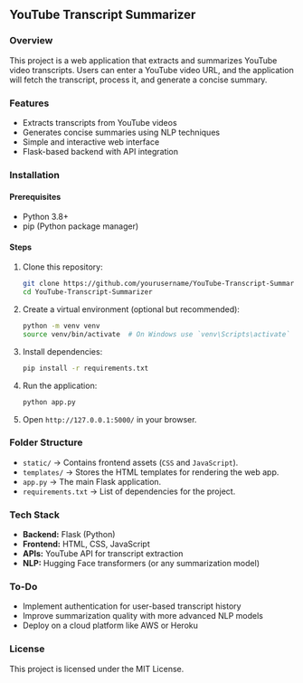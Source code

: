 ## YouTube Transcript Summarizer

### Overview
This project is a web application that extracts and summarizes YouTube video transcripts. Users can enter a YouTube video URL, and the application will fetch the transcript, process it, and generate a concise summary.

### Features
- Extracts transcripts from YouTube videos
- Generates concise summaries using NLP techniques
- Simple and interactive web interface
- Flask-based backend with API integration

### Installation

#### Prerequisites
- Python 3.8+
- pip (Python package manager)

#### Steps
1. Clone this repository:
   ```bash
   git clone https://github.com/yourusername/YouTube-Transcript-Summarizer.git
   cd YouTube-Transcript-Summarizer
   ```
2. Create a virtual environment (optional but recommended):
   ```bash
   python -m venv venv
   source venv/bin/activate  # On Windows use `venv\Scripts\activate`
   ```
3. Install dependencies:
   ```bash
   pip install -r requirements.txt
   ```
4. Run the application:
   ```bash
   python app.py
   ```
5. Open `http://127.0.0.1:5000/` in your browser.

### Folder Structure
- `static/` → Contains frontend assets (`CSS` and `JavaScript`).
- `templates/` → Stores the HTML templates for rendering the web app.
- `app.py` → The main Flask application.
- `requirements.txt` → List of dependencies for the project.

### Tech Stack
- **Backend:** Flask (Python)
- **Frontend:** HTML, CSS, JavaScript
- **APIs:** YouTube API for transcript extraction
- **NLP:** Hugging Face transformers (or any summarization model)

### To-Do
- Implement authentication for user-based transcript history
- Improve summarization quality with more advanced NLP models
- Deploy on a cloud platform like AWS or Heroku

### License
This project is licensed under the MIT License.
